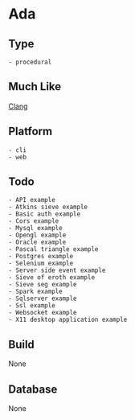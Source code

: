 # Ada

## Type
	- procedural
## Much Like
[Clang](CLANG.md)
## Platform
	- cli
	- web
## Todo
	- API example
	- Atkins sieve example
	- Basic auth example
	- Cors example
	- Mysql example
	- Opengl example
	- Oracle example
	- Pascal triangle example
	- Postgres example
	- Selenium example
	- Server side event example
	- Sieve of eroth example
	- Sieve seg example
	- Spark example
	- Sqlserver example
	- Ssl example
	- Websocket example
	- X11 desktop application example
## Build
None
## Database
None